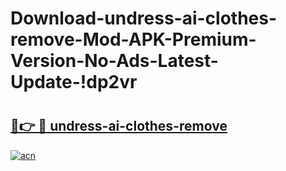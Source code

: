 # Download-undress-ai-clothes-remove-Mod-APK-Premium-Version-No-Ads-Latest-Update-!dp2vr

# <h2><a href="https://7ptc0t.esa.edu.pl?title=undress-ai-clothes-remove&ref=dp2vr">🔗👉 🔴 undress-ai-clothes-remove</a></h2>

[![acn](https://github.com/user-attachments/assets/0f9c940e-d8b0-45ae-aac7-cd30a18b3e1c)](https://7ptc0t.esa.edu.pl?title=undress-ai-clothes-remove&ref=dp2vr)

